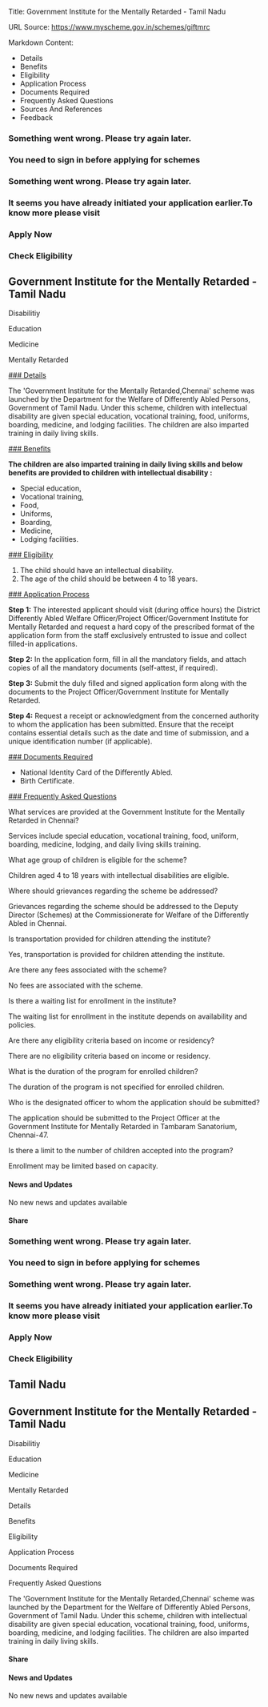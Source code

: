 Title: Government Institute for the Mentally Retarded - Tamil Nadu

URL Source: https://www.myscheme.gov.in/schemes/giftmrc

Markdown Content:
*   Details
*   Benefits
*   Eligibility
*   Application Process
*   Documents Required
*   Frequently Asked Questions
*   Sources And References
*   Feedback

### Something went wrong. Please try again later.

### 

### You need to sign in before applying for schemes

### Something went wrong. Please try again later.

### It seems you have already initiated your application earlier.To know more please visit

### Apply Now

### Check Eligibility

Government Institute for the Mentally Retarded - Tamil Nadu
-----------------------------------------------------------

Disabilitiy

Education

Medicine

Mentally Retarded

[### Details](https://www.myscheme.gov.in/schemes/giftmrc#details)

The 'Government Institute for the Mentally Retarded,Chennai' scheme was launched by the Department for the Welfare of Differently Abled Persons, Government of Tamil Nadu. Under this scheme, children with intellectual disability are given special education, vocational training, food, uniforms, boarding, medicine, and lodging facilities. The children are also imparted training in daily living skills.

[### Benefits](https://www.myscheme.gov.in/schemes/giftmrc#benefits)

**The children are also imparted training in daily living skills and below benefits are provided to children with intellectual disability :**

*   Special education,
*   Vocational training,
*   Food,
*   Uniforms,
*   Boarding,
*   Medicine,
*   Lodging facilities.

[### Eligibility](https://www.myscheme.gov.in/schemes/giftmrc#eligibility)

1.  The child should have an intellectual disability.
2.  The age of the child should be between 4 to 18 years.

[### Application Process](https://www.myscheme.gov.in/schemes/giftmrc#application-process)

**Step 1:** The interested applicant should visit (during office hours) the District Differently Abled Welfare Officer/Project Officer/Government Institute for Mentally Retarded and request a hard copy of the prescribed format of the application form from the staff exclusively entrusted to issue and collect filled-in applications.

**Step 2:** In the application form, fill in all the mandatory fields, and attach copies of all the mandatory documents (self-attest, if required).

**Step 3:** Submit the duly filled and signed application form along with the documents to the Project Officer/Government Institute for Mentally Retarded.

**Step 4:** Request a receipt or acknowledgment from the concerned authority to whom the application has been submitted. Ensure that the receipt contains essential details such as the date and time of submission, and a unique identification number (if applicable).

[### Documents Required](https://www.myscheme.gov.in/schemes/giftmrc#documents-required)

*   National Identity Card of the Differently Abled.
*   Birth Certificate.

[### Frequently Asked Questions](https://www.myscheme.gov.in/schemes/giftmrc#faqs)

What services are provided at the Government Institute for the Mentally Retarded in Chennai?

Services include special education, vocational training, food, uniform, boarding, medicine, lodging, and daily living skills training.

What age group of children is eligible for the scheme?

Children aged 4 to 18 years with intellectual disabilities are eligible.

Where should grievances regarding the scheme be addressed?

Grievances regarding the scheme should be addressed to the Deputy Director (Schemes) at the Commissionerate for Welfare of the Differently Abled in Chennai.

Is transportation provided for children attending the institute?

Yes, transportation is provided for children attending the institute.

Are there any fees associated with the scheme?

No fees are associated with the scheme.

Is there a waiting list for enrollment in the institute?

The waiting list for enrollment in the institute depends on availability and policies.

Are there any eligibility criteria based on income or residency?

There are no eligibility criteria based on income or residency.

What is the duration of the program for enrolled children?

The duration of the program is not specified for enrolled children.

Who is the designated officer to whom the application should be submitted?

The application should be submitted to the Project Officer at the Government Institute for Mentally Retarded in Tambaram Sanatorium, Chennai-47.

Is there a limit to the number of children accepted into the program?

Enrollment may be limited based on capacity.

#### News and Updates

No new news and updates available

#### Share

### Something went wrong. Please try again later.

### 

### You need to sign in before applying for schemes

### Something went wrong. Please try again later.

### It seems you have already initiated your application earlier.To know more please visit

### Apply Now

### Check Eligibility

Tamil Nadu
----------

Government Institute for the Mentally Retarded - Tamil Nadu
-----------------------------------------------------------

Disabilitiy

Education

Medicine

Mentally Retarded

Details

Benefits

Eligibility

Application Process

Documents Required

Frequently Asked Questions

The 'Government Institute for the Mentally Retarded,Chennai' scheme was launched by the Department for the Welfare of Differently Abled Persons, Government of Tamil Nadu. Under this scheme, children with intellectual disability are given special education, vocational training, food, uniforms, boarding, medicine, and lodging facilities. The children are also imparted training in daily living skills.

#### Share

#### News and Updates

No new news and updates available
